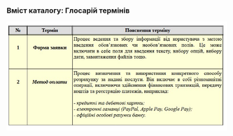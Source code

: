 ### Вміст каталогу: Глосарій термінів
![](https://github.com/oleksandrblazhko/ai-212-gurbin/blob/Laboratory_work_3/1.4-FuncNonFuncRequirements/1.4.2-Glossary/%D0%A2%D0%B0%D0%B1%D0%BB%D0%B8%D1%86%D1%8F%201.1-%D0%93%D0%BB%D0%BE%D1%81%D0%B0%D1%80%D1%96%D0%B9%20%D1%82%D0%B5%D1%80%D0%BC%D1%96%D0%BD%D1%96%D0%B2.jpeg?raw=true)
